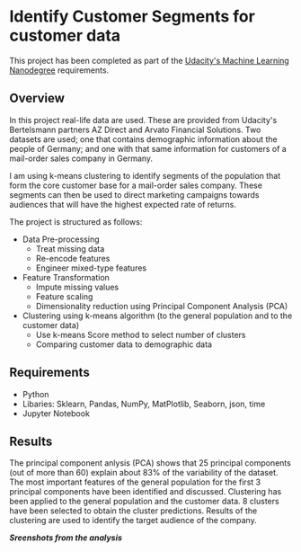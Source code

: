 # Identify Customer Segments for customer data
This project has been completed as part of the [Udacity's Machine Learning Nanodegree](https://www.udacity.com/course/intro-to-machine-learning-nanodegree--nd229) requirements.

## Overview
In this project real-life data are used. These are provided from Udacity's Bertelsmann partners AZ Direct and Arvato Financial Solutions. Two datasets are used; one that contains demographic information about the people of Germany; and one with that same information for customers of a mail-order sales company in Germany.

I am using k-means clustering to identify segments of the population that form the core customer base for a mail-order sales company. These segments can then be used to direct marketing campaigns towards audiences that will have the highest expected rate of returns.

The project is structured as follows:
- Data Pre-processing
  - Treat missing data
  - Re-encode features
  - Engineer mixed-type features
- Feature Transformation
  - Impute missing values
  - Feature scaling
  - Dimensionality reduction using Principal Component Analysis (PCA)
- Clustering using k-means algorithm (to the general population and to the customer data)
  - Use k-means Score method to select number of clusters
  - Comparing customer data to demographic data
  
## Requirements
- Python
- Libaries: Sklearn, Pandas, NumPy, MatPlotlib, Seaborn, json, time
- Jupyter Notebook

## Results
The principal component anlysis (PCA) shows that 25 principal components (out of more than 60) explain about 83% of the variability of the dataset.
The most important features of the general population for the first 3 principal components have been identified and discussed.
Clustering has been applied to the general population and the customer data. 8 clusters have been selected to obtain the cluster predictions. Results of the clustering are used to identify the target audience of the company.

***Sreenshots from the analysis***


